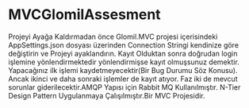 # MVCGlomilAssesment
Projeyi Ayağa Kaldırmadan önce Glomil.MVC projesi içerisindeki AppSettings.json dosyası üzerinden Connection Stringi kendinize göre değiştirin ve Projeyi ayaklandırın.
Kayıt Olduktan sonra doğrudan login işlemine yönlendirmektedir yönlendirmişse kayıt olmuşsunuz demektir.
Yapacağınız ilk işlemi kaydetmeyecektir(Bir Bug Durumu Söz Konusu). Ancak ikinci ve daha sonraki işlemler de kayıt atıyor.
Faz iki de mevcut sorunlar giderilecektir.AMQP Yapısı için Rabbit MQ Kullanılmıştır. N-Tier Design Pattern Uygulanmaya Çalışılmıştır.Bir MVC Projesidir.
